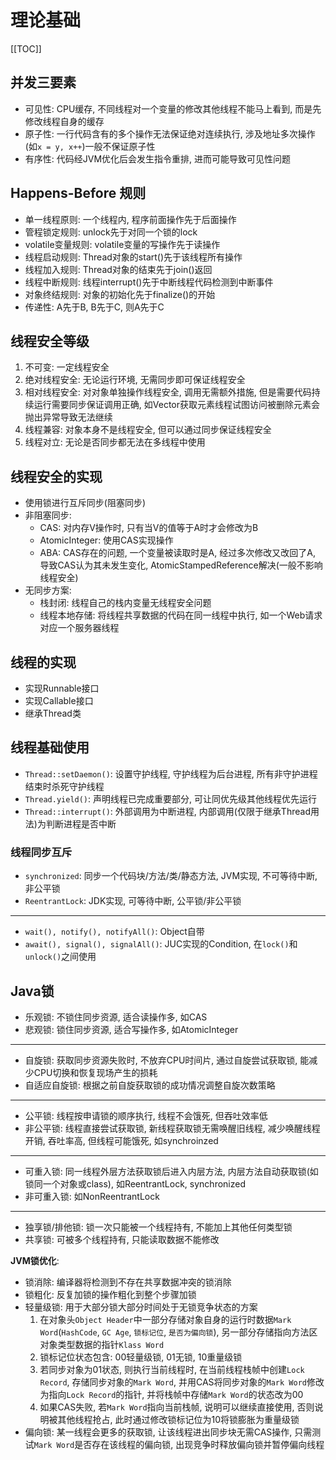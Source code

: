# 理论基础

[[TOC]]

## 并发三要素

- 可见性: CPU缓存, 不同线程对一个变量的修改其他线程不能马上看到, 而是先修改线程自身的缓存
- 原子性: 一行代码含有的多个操作无法保证绝对连续执行, 涉及地址多次操作(如`x = y, x++`)一般不保证原子性
- 有序性: 代码经JVM优化后会发生指令重排, 进而可能导致可见性问题

## Happens-Before 规则

- 单一线程原则: 一个线程内, 程序前面操作先于后面操作
- 管程锁定规则: unlock先于对同一个锁的lock
- volatile变量规则: volatile变量的写操作先于读操作
- 线程启动规则: Thread对象的start()先于该线程所有操作
- 线程加入规则: Thread对象的结束先于join()返回
- 线程中断规则: 线程interrupt()先于中断线程代码检测到中断事件
- 对象终结规则: 对象的初始化先于finalize()的开始
- 传递性: A先于B, B先于C, 则A先于C

## 线程安全等级

1. 不可变: 一定线程安全
2. 绝对线程安全: 无论运行环境, 无需同步即可保证线程安全
3. 相对线程安全: 对对象单独操作线程安全, 调用无需额外措施, 但是需要代码持续运行需要同步保证调用正确, 如Vector获取元素线程试图访问被删除元素会抛出异常导致无法继续
4. 线程兼容: 对象本身不是线程安全, 但可以通过同步保证线程安全
5. 线程对立: 无论是否同步都无法在多线程中使用

## 线程安全的实现

- 使用锁进行互斥同步(阻塞同步)
- 非阻塞同步:
  - CAS: 对内存V操作时, 只有当V的值等于A时才会修改为B
  - AtomicInteger: 使用CAS实现操作
  - ABA: CAS存在的问题, 一个变量被读取时是A, 经过多次修改又改回了A, 导致CAS认为其未发生变化, AtomicStampedReference解决(一般不影响线程安全)
- 无同步方案:
  - 栈封闭: 线程自己的栈内变量无线程安全问题
  - 线程本地存储: 将线程共享数据的代码在同一线程中执行, 如一个Web请求对应一个服务器线程

## 线程的实现

- 实现Runnable接口
- 实现Callable接口
- 继承Thread类

## 线程基础使用

- `Thread::setDaemon()`: 设置守护线程, 守护线程为后台进程, 所有非守护进程结束时杀死守护线程
- `Thread.yield()`: 声明线程已完成重要部分, 可让同优先级其他线程优先运行
- `Thread::interrupt()`: 外部调用为中断进程, 内部调用(仅限于继承Thread用法)为判断进程是否中断

### 线程同步互斥

- `synchronized`: 同步一个代码块/方法/类/静态方法, JVM实现, 不可等待中断, 非公平锁
- `ReentrantLock`: JDK实现, 可等待中断, 公平锁/非公平锁

---

- `wait(), notify(), notifyAll()`: Object自带
- `await(), signal(), signalAll()`: JUC实现的Condition, 在`lock()`和`unlock()`之间使用

## Java锁

- 乐观锁: 不锁住同步资源, 适合读操作多, 如CAS
- 悲观锁: 锁住同步资源, 适合写操作多, 如AtomicInteger

---

- 自旋锁: 获取同步资源失败时, 不放弃CPU时间片, 通过自旋尝试获取锁, 能减少CPU切换和恢复现场产生的损耗
- 自适应自旋锁: 根据之前自旋获取锁的成功情况调整自旋次数策略

---

- 公平锁: 线程按申请锁的顺序执行, 线程不会饿死, 但吞吐效率低
- 非公平锁: 线程直接尝试获取锁, 新线程获取锁无需唤醒旧线程, 减少唤醒线程开销, 吞吐率高, 但线程可能饿死, 如synchroinzed

---

- 可重入锁: 同一线程外层方法获取锁后进入内层方法, 内层方法自动获取锁(如锁同一个对象或class), 如ReentrantLock, synchronized
- 非可重入锁: 如NonReentrantLock

---

- 独享锁/排他锁: 锁一次只能被一个线程持有, 不能加上其他任何类型锁
- 共享锁: 可被多个线程持有, 只能读取数据不能修改

**JVM锁优化**:

- 锁消除: 编译器将检测到不存在共享数据冲突的锁消除
- 锁粗化: 反复加锁的操作粗化到整个步骤加锁
- 轻量级锁: 用于大部分锁大部分时间处于无锁竞争状态的方案
  1. 在对象头`Object Header`中一部分存储对象自身的运行时数据`Mark Word`(`HashCode`, `GC Age`, `锁标记位`, `是否为偏向锁`), 另一部分存储指向方法区对象类型数据的指针`Klass Word`
  2. 锁标记位状态包含: 00轻量级锁, 01无锁, 10重量级锁
  3. 若同步对象为01状态, 则执行当前线程时, 在当前线程栈帧中创建`Lock Record`, 存储同步对象的`Mark Word`, 并用CAS将同步对象的`Mark Word`修改为指向`Lock Record`的指针, 并将栈帧中存储`Mark Word`的状态改为00
  4. 如果CAS失败, 若`Mark Word`指向当前栈帧, 说明可以继续直接使用, 否则说明被其他线程抢占, 此时通过修改锁标记位为10将锁膨胀为重量级锁
- 偏向锁: 某一线程会更多的获取锁, 让该线程进出同步块无需CAS操作, 只需测试`Mark Word`是否存在该线程的偏向锁, 出现竞争时释放偏向锁并暂停偏向线程
